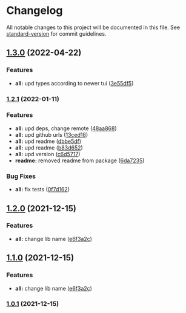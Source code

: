 # Changelog

All notable changes to this project will be documented in this file. See [standard-version](https://github.com/conventional-changelog/standard-version) for commit guidelines.

## [1.3.0](https://github.com/Tinkoff/tui-ngrx-forms-adapter/compare/v1.2.1...v1.3.0) (2022-04-22)

### Features

-   **all:** upd types according to newer tui ([3e55df5](https://github.com/Tinkoff/tui-ngrx-forms-adapter/commit/3e55df5d55f49535766e80eb5afcbac1f9af46bf))

### [1.2.1](https://github.com/Tinkoff/tui-ngrx-forms-adapter/compare/v1.2.0...v1.2.1) (2022-01-11)

### Features

-   **all:** upd deps, change remote ([48aa868](https://github.com/Tinkoff/tui-ngrx-forms-adapter/commit/48aa8681d9093bd3f8a843e97279764636411570))
-   **all:** upd github urls ([13ced18](https://github.com/Tinkoff/tui-ngrx-forms-adapter/commit/13ced18e3b529de3dc3bb03e320035c972df4601))
-   **all:** upd readme ([dbbe5df](https://github.com/Tinkoff/tui-ngrx-forms-adapter/commit/dbbe5df7f1162752c386ab0f8906209468aadb94))
-   **all:** upd readme ([b83d652](https://github.com/Tinkoff/tui-ngrx-forms-adapter/commit/b83d652bbda9756fb4cb710395c93e6c6115f3e7))
-   **all:** upd version ([c6d5717](https://github.com/Tinkoff/tui-ngrx-forms-adapter/commit/c6d57175493858d390f7a569b3fb6d7cf170896c))
-   **readme:** removed readme from package ([6da7235](https://github.com/Tinkoff/tui-ngrx-forms-adapter/commit/6da723583c96c170e6f20d2d076c48a05c5ded73))

### Bug Fixes

-   **all:** fix tests ([0f7d162](https://github.com/Tinkoff/tui-ngrx-forms-adapter/commit/0f7d162db8fb81f3cbeb06c18a335f5d35c379c5))

## [1.2.0](https://github.com/TinkoffCreditSystems/tui-ngrx-forms-adapter/compare/v1.0.2...v1.2.0) (2021-12-15)

### Features

-   **all:** change lib name ([e6f3a2c](https://github.com/TinkoffCreditSystems/tui-ngrx-forms-adapter/commit/e6f3a2cfb7222518610e3e2341f24c1f51ac3ce4))

## [1.1.0](https://github.com/TinkoffCreditSystems/tui-ngrx-forms-adapter/compare/v1.0.2...v1.1.0) (2021-12-15)

### Features

-   **all:** change lib name ([e6f3a2c](https://github.com/TinkoffCreditSystems/tui-ngrx-forms-adapter/commit/e6f3a2cfb7222518610e3e2341f24c1f51ac3ce4))

### [1.0.1](https://github.com/TinkoffCreditSystems/tui-ngrx-forms-adapter/compare/v1.0.2...v1.0.1) (2021-12-15)
